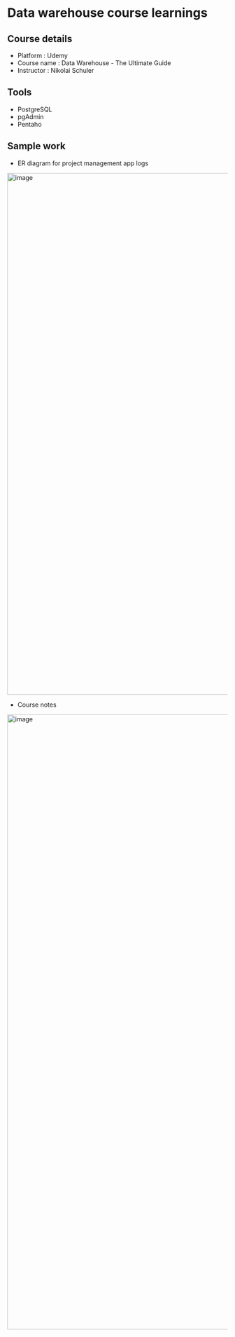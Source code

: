 # Data warehouse course learnings

## Course details

- Platform : Udemy
- Course name : Data Warehouse - The Ultimate Guide
- Instructor : Nikolai Schuler

## Tools

- PostgreSQL
- pgAdmin
- Pentaho

## Sample work

- ER diagram for project management app logs
<img width="1192" alt="image" src="https://user-images.githubusercontent.com/57994731/183418070-4a0d4bf8-55bd-4538-b1b0-6f73715f4d95.png">

- Course notes
<img width="1405" alt="image" src="https://user-images.githubusercontent.com/57994731/183418431-be118a48-028f-4ac1-92af-decb5c752040.png">
